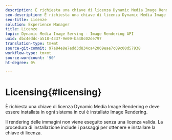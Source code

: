 ```yaml
---
description: È richiesta una chiave di licenza Dynamic Media Image Rendering e deve essere installata in ogni sistema in cui è installato Image Rendering.
seo-description: È richiesta una chiave di licenza Dynamic Media Image Rendering e deve essere installata in ogni sistema in cui è installato Image Rendering.
seo-title: Licenze
solution: Experience Manager
title: Licenze
topic: Dynamic Media Image Serving - Image Rendering API
uuid: dbc4eddc-a518-4337-9e09-ba40c02de797
translation-type: tm+mt
source-git-commit: 97a84e8e7edd3d834ca42069eae7c09c00d57938
workflow-type: tm+mt
source-wordcount: '90'
ht-degree: 0%

---
```



# Licensing{#licensing}

È richiesta una chiave di licenza Dynamic Media Image Rendering e deve essere installata in ogni sistema in cui è installato Image Rendering.

Il rendering delle immagini non viene eseguito senza una licenza valida. La procedura di installazione include i passaggi per ottenere e installare la chiave di licenza.
